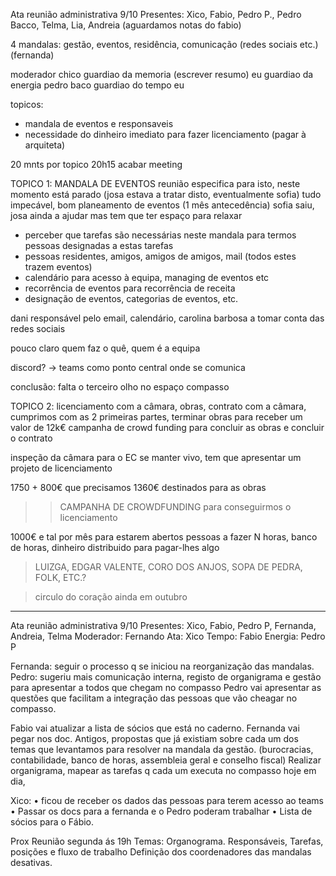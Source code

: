 Ata reunião administrativa 9/10
Presentes: Xico, Fabio, Pedro P., Pedro Bacco, Telma, Lia, Andreia
(aguardamos notas do fabio)

4 mandalas: gestão, eventos, residência, comunicação (redes sociais etc.) (fernanda)
 
moderador chico
guardiao da memoria  (escrever resumo) eu
guardiao da energia pedro baco
guardiao do tempo eu
 
 
topicos:
- mandala de eventos e responsaveis
- necessidade do dinheiro imediato para fazer licenciamento (pagar à arquiteta)
 
20 mnts por topico
20h15 acabar meeting
 
 
TOPICO 1: MANDALA DE EVENTOS
reunião especifica para isto, neste momento está parado (josa estava a tratar disto, eventualmente sofia)
tudo impecável, bom planeamento de eventos (1 mês antecedência)
sofia saiu, josa ainda a ajudar mas tem que ter espaço para relaxar
 
- perceber que tarefas são necessárias neste mandala para termos pessoas designadas a estas tarefas
- pessoas residentes, amigos, amigos de amigos, mail (todos estes trazem eventos)
- calendário para acesso à equipa, managing de eventos etc
- recorrência de eventos para recorrência de receita
- designação de eventos, categorias de eventos, etc.
 
dani responsável pelo email, calendário, 
carolina barbosa a tomar conta das redes sociais
 
pouco claro quem faz o quê, quem é a equipa
 
discord? -> teams como ponto central onde se comunica
 
conclusão: falta o terceiro olho no espaço compasso
 
TOPICO 2:
licenciamento com a câmara, obras, contrato com a câmara, cumprimos com as 2 primeiras partes, terminar obras para receber um valor de 12k€
campanha de crowd funding para concluir as obras e concluir o contrato
 
inspeção da câmara
para o EC se manter vivo, tem que apresentar um projeto de licenciamento
 
1750 + 800€ que precisamos
1360€ destinados para as obras
 
>>CAMPANHA DE CROWDFUNDING para conseguirmos o licenciamento
 
 
1000€ e tal por mês para estarem abertos
pessoas a fazer N horas, banco de horas, dinheiro distribuido para pagar-lhes algo
 
> LUIZGA, EDGAR VALENTE, CORO DOS ANJOS, SOPA DE PEDRA, FOLK, ETC.?
 
> circulo do coração ainda em outubro

---

Ata reunião administrativa 9/10
Presentes: Xico, Fabio, Pedro P, Fernanda, Andreia, Telma
Moderador: Fernando
Ata: Xico
Tempo: Fabio
Energia: Pedro P


Fernanda: seguir o processo q se iniciou na reorganização das mandalas.
Pedro: sugeriu mais comunicação interna, registo de organigrama e gestão para apresentar a todos que chegam no compasso
Pedro vai apresentar as questões que facilitam a integração das pessoas que vão cheagar no compasso.

Fabio vai atualizar a lista de sócios que está no caderno.
Fernanda vai pegar nos doc. Antigos, propostas que já existiam sobre cada um dos temas que levantamos para resolver na mandala da gestão. (burocracias, contabilidade, banco de horas, assembleia geral e conselho fiscal)
Realizar organigrama, mapear as tarefas q cada um executa no compasso hoje em dia,

Xico:
    • ficou de receber os dados das pessoas para terem acesso ao teams
    • Passar os docs para a fernanda e o Pedro poderam trabalhar
    • Lista de sócios para o Fábio.




Prox Reunião segunda ás 19h
Temas:
Organograma.
Responsáveis, Tarefas, posições e fluxo de trabalho
Definição dos coordenadores das mandalas desativas.

